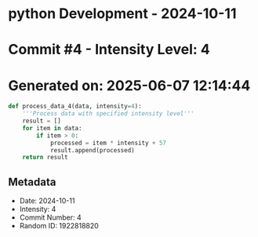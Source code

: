 ﻿# python Development - 2024-10-11
# Commit #4 - Intensity Level: 4
# Generated on: 2025-06-07 12:14:44
```python
def process_data_4(data, intensity=4):
    '''Process data with specified intensity level'''
    result = []
    for item in data:
        if item > 0:
            processed = item * intensity + 57
            result.append(processed)
    return result
```
## Metadata
- Date: 2024-10-11
- Intensity: 4
- Commit Number: 4
- Random ID: 1922818820
